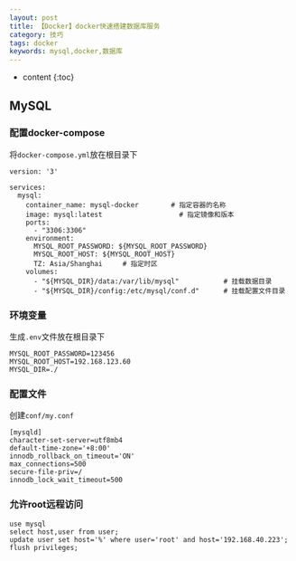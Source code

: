 ```yaml
---
layout: post
title: 【Docker】docker快速搭建数据库服务
category: 技巧
tags: docker
keywords: mysql,docker,数据库
---
```

* content
{:toc}

## MySQL

### 配置docker-compose
将`docker-compose.yml`放在根目录下
```
version: '3'

services:
  mysql:
    container_name: mysql-docker        # 指定容器的名称
    image: mysql:latest                   # 指定镜像和版本
    ports:
      - "3306:3306"
    environment:
      MYSQL_ROOT_PASSWORD: ${MYSQL_ROOT_PASSWORD}
      MYSQL_ROOT_HOST: ${MYSQL_ROOT_HOST}
      TZ: Asia/Shanghai     # 指定时区
    volumes:
      - "${MYSQL_DIR}/data:/var/lib/mysql"           # 挂载数据目录
      - "${MYSQL_DIR}/config:/etc/mysql/conf.d"      # 挂载配置文件目录

```

### 环境变量

生成`.env`文件放在根目录下
```
MYSQL_ROOT_PASSWORD=123456
MYSQL_ROOT_HOST=192.168.123.60
MYSQL_DIR=./
```

### 配置文件

创建`conf/my.conf`
```
[mysqld]
character-set-server=utf8mb4
default-time-zone='+8:00'
innodb_rollback_on_timeout='ON'
max_connections=500
secure-file-priv=/
innodb_lock_wait_timeout=500
```

### 允许root远程访问

```
use mysql
select host,user from user;
update user set host='%' where user='root' and host='192.168.40.223';
flush privileges;
```